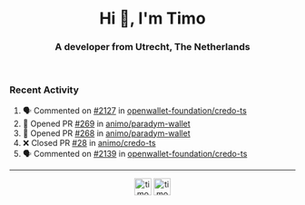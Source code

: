 <h1 align="center">Hi 👋, I'm Timo</h1>
<h3 align="center">A developer from Utrecht, The Netherlands</h3>
<br/>
<!-- https://github.com/rahuldkjain/github-profile-readme-generator --!>

<!--  <p align="left"><img src="https://github-readme-stats.vercel.app/api?username=timoglastra&show_icons=true&count_private=true&" alt="timoglastra" /></p> --!>

<!--
Github language stats
<p align="left"><img src="https://github-readme-stats.vercel.app/api/top-langs/?username=timoglastra&layout=compact" alt="timoglastra" /><p>
-->

<!-- Codestats language stats -->
<!-- <p align="left"><img src="https://codestats-readme.vercel.app/api/top-langs/?username=timoglastra&layout=compact&language_count=12" alt="timoglastra" /><p>    --!>
  
<h3>Recent Activity</h3>

<!--START_SECTION:activity-->
1. 🗣 Commented on [#2127](https://github.com/openwallet-foundation/credo-ts/pull/2127#issuecomment-2618287177) in [openwallet-foundation/credo-ts](https://github.com/openwallet-foundation/credo-ts)
2. 💪 Opened PR [#269](https://github.com/animo/paradym-wallet/pull/269) in [animo/paradym-wallet](https://github.com/animo/paradym-wallet)
3. 💪 Opened PR [#268](https://github.com/animo/paradym-wallet/pull/268) in [animo/paradym-wallet](https://github.com/animo/paradym-wallet)
4. ❌ Closed PR [#28](https://github.com/animo/credo-ts/pull/28) in [animo/credo-ts](https://github.com/animo/credo-ts)
5. 🗣 Commented on [#2139](https://github.com/openwallet-foundation/credo-ts/pull/2139#issuecomment-2617780174) in [openwallet-foundation/credo-ts](https://github.com/openwallet-foundation/credo-ts)
<!--END_SECTION:activity-->

---

<p align="center">
<a href="https://twitter.com/timoglastra" target="blank"><img align="center" src="https://cdn.jsdelivr.net/npm/simple-icons@3.0.1/icons/twitter.svg" alt="timoglastra" height="30" width="30" /></a>
<a href="https://linkedin.com/in/timoglastra" target="blank"><img align="center" src="https://cdn.jsdelivr.net/npm/simple-icons@3.0.1/icons/linkedin.svg" alt="timoglastra" height="30" width="30" /></a>
</p>



